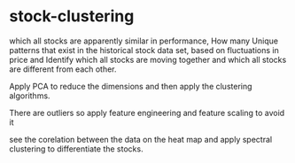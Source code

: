# stock-clustering

which all stocks are apparently similar in performance, How many Unique patterns that exist in the historical stock data set, based on
fluctuations in price and Identify which all stocks are moving together and which all stocks are different from
each other.

Apply PCA to reduce the dimensions and then apply the clustering algorithms.

There are outliers so apply feature engineering and feature scaling to avoid it 

see the corelation between the data on the heat map and apply spectral clustering to differentiate the stocks.
